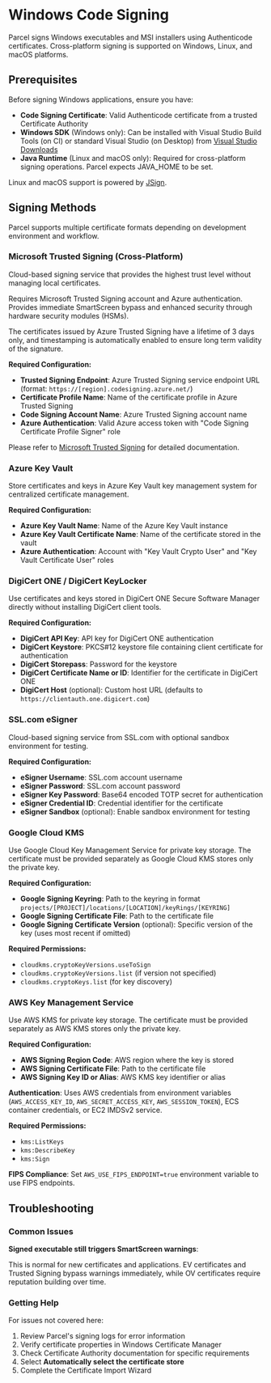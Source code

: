# Windows Code Signing

Parcel signs Windows executables and MSI installers using Authenticode certificates. Cross-platform signing is supported on Windows, Linux, and macOS platforms.

## Prerequisites

Before signing Windows applications, ensure you have:

- **Code Signing Certificate**: Valid Authenticode certificate from a trusted Certificate Authority
- **Windows SDK** (Windows only): Can be installed with Visual Studio Build Tools (on CI) or standard Visual Studio (on Desktop) from [Visual Studio Downloads](https://visualstudio.microsoft.com/downloads/)
- **Java Runtime** (Linux and macOS only): Required for cross-platform signing operations. Parcel expects JAVA_HOME to be set.

Linux and macOS support is powered by [JSign](https://github.com/ebourg/jsign).

## Signing Methods

Parcel supports multiple certificate formats depending on development environment and workflow.

### Microsoft Trusted Signing (Cross-Platform)

Cloud-based signing service that provides the highest trust level without managing local certificates.

Requires Microsoft Trusted Signing account and Azure authentication. Provides immediate SmartScreen bypass and enhanced security through hardware security modules (HSMs).

The certificates issued by Azure Trusted Signing have a lifetime of 3 days only, and timestamping is automatically enabled to ensure long term validity of the signature.

**Required Configuration:**
- **Trusted Signing Endpoint**: Azure Trusted Signing service endpoint URL (format: `https://[region].codesigning.azure.net/`)
- **Certificate Profile Name**: Name of the certificate profile in Azure Trusted Signing
- **Code Signing Account Name**: Azure Trusted Signing account name
- **Azure Authentication**: Valid Azure access token with "Code Signing Certificate Profile Signer" role

Please refer to [Microsoft Trusted Signing](https://learn.microsoft.com/en-us/azure/trusted-signing/) for detailed documentation.

### Azure Key Vault

Store certificates and keys in Azure Key Vault key management system for centralized certificate management.

**Required Configuration:**
- **Azure Key Vault Name**: Name of the Azure Key Vault instance
- **Azure Key Vault Certificate Name**: Name of the certificate stored in the vault
- **Azure Authentication**: Account with "Key Vault Crypto User" and "Key Vault Certificate User" roles

### DigiCert ONE / DigiCert KeyLocker

Use certificates and keys stored in DigiCert ONE Secure Software Manager directly without installing DigiCert client tools.

**Required Configuration:**
- **DigiCert API Key**: API key for DigiCert ONE authentication
- **DigiCert Keystore**: PKCS#12 keystore file containing client certificate for authentication
- **DigiCert Storepass**: Password for the keystore
- **DigiCert Certificate Name or ID**: Identifier for the certificate in DigiCert ONE
- **DigiCert Host** (optional): Custom host URL (defaults to `https://clientauth.one.digicert.com`)

### SSL.com eSigner

Cloud-based signing service from SSL.com with optional sandbox environment for testing.

**Required Configuration:**
- **eSigner Username**: SSL.com account username
- **eSigner Password**: SSL.com account password
- **eSigner Key Password**: Base64 encoded TOTP secret for authentication
- **eSigner Credential ID**: Credential identifier for the certificate
- **eSigner Sandbox** (optional): Enable sandbox environment for testing

### Google Cloud KMS

Use Google Cloud Key Management Service for private key storage. The certificate must be provided separately as Google Cloud KMS stores only the private key.

**Required Configuration:**
- **Google Signing Keyring**: Path to the keyring in format `projects/[PROJECT]/locations/[LOCATION]/keyRings/[KEYRING]`
- **Google Signing Certificate File**: Path to the certificate file
- **Google Signing Certificate Version** (optional): Specific version of the key (uses most recent if omitted)

**Required Permissions:**
- `cloudkms.cryptoKeyVersions.useToSign`
- `cloudkms.cryptoKeyVersions.list` (if version not specified)
- `cloudkms.cryptoKeys.list` (for key discovery)

### AWS Key Management Service

Use AWS KMS for private key storage. The certificate must be provided separately as AWS KMS stores only the private key.

**Required Configuration:**
- **AWS Signing Region Code**: AWS region where the key is stored
- **AWS Signing Certificate File**: Path to the certificate file
- **AWS Signing Key ID or Alias**: AWS KMS key identifier or alias

**Authentication**: Uses AWS credentials from environment variables (`AWS_ACCESS_KEY_ID`, `AWS_SECRET_ACCESS_KEY`, `AWS_SESSION_TOKEN`), ECS container credentials, or EC2 IMDSv2 service.

**Required Permissions:**
- `kms:ListKeys`
- `kms:DescribeKey`
- `kms:Sign`

**FIPS Compliance**: Set `AWS_USE_FIPS_ENDPOINT=true` environment variable to use FIPS endpoints.

## Troubleshooting

### Common Issues

**Signed executable still triggers SmartScreen warnings**:

This is normal for new certificates and applications. EV certificates and Trusted Signing bypass warnings immediately, while OV certificates require reputation building over time.

### Getting Help

For issues not covered here:

1. Review Parcel's signing logs for error information
2. Verify certificate properties in Windows Certificate Manager
3. Check Certificate Authority documentation for specific requirements
4. Select **Automatically select the certificate store**
5. Complete the Certificate Import Wizard
